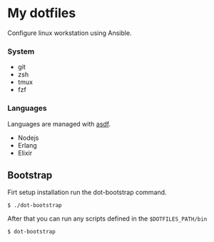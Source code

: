 # My dotfiles

Configure linux workstation using Ansible.

### System

- git
- zsh
- tmux
- fzf

### Languages

Languages are managed with [asdf](https://asdf-vm.com/#/).

- Nodejs
- Erlang
- Elixir

## Bootstrap

Firt setup installation run the dot-bootstrap command.

```
$ ./dot-bootstrap
```

After that you can run any scripts defined in the `$DOTFILES_PATH/bin`

```
$ dot-bootstrap
```
